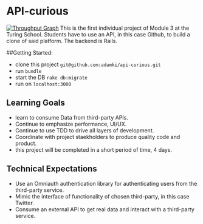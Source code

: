 # API-curious
[![Throughput Graph](https://graphs.waffle.io/adamki/api-curious/throughput.svg)](https://waffle.io/adamki/api-curious/metrics)
This is the first individual project of Module 3 at the Turing School. Students have to use an API, in this case Github, to build a clone of said platform.
The backend is Rails.

##Getting Started:
* clone this project `git@github.com:adamki/api-curious.git`
* run `bundle`
* start the DB `rake db:migrate`
* run on `localhost:3000`

## Learning Goals
* learn to consume Data from third-party APIs.
* Continue to emphasize performance, UI/UX.
* Continue to use TDD to drive all layers of development.
* Coordinate with project staekholders to produce quality code and product.
* this project will be completed in a short period of time, 4 days.

## Technical Expectations
* Use an Omniauth authentication library for authenticating users from the third-party service.
* Mimic the interface of functionality of chosen third-party, in this case Twitter.
* Consume an external API to get real data and interact with a third-party service.
